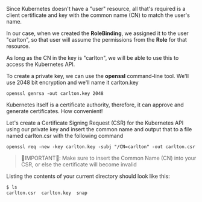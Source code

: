 
Since Kubernetes doesn't have a "user" resource, all that's required is a client certificate and key with the common name (CN) to match the user's name.

In our case, when we created the **RoleBinding**, we assigned it to the user "carlton", so that user will assume the permissions from the **Role** for that resource.

As long as the CN in the key is "carlton", we will be able to use this to access the Kubernetes API.

To create a private key, we can use the **openssl** command-line tool. We'll use 2048 bit encryption and we'll name it carlton.key

`openssl genrsa -out carlton.key 2048`

Kubernetes itself is a certificate authority, therefore, it can approve and generate certificates. How convenient! 

Let's create a Certificate Signing Request (CSR) for the Kubernetes API using our private key and insert the common name and output that to a file named carlton.csr with the following command

`openssl req -new -key carlton.key -subj "/CN=carlton" -out carlton.csr`

> 🛑IMPORTANT🛑: Make sure to insert the Common Name (CN) into your CSR, or else the certificate will become invalid

Listing the contents of your current directory should look like this:
```bash
$ ls
carlton.csr  carlton.key  snap
```